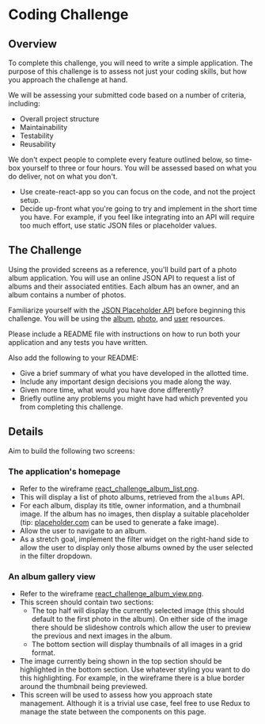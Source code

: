 # Coding Challenge

## Overview

To complete this challenge, you will need to write a simple application. The purpose of this challenge is to assess not just your coding skills, but how you approach the challenge at hand.

We will be assessing your submitted code based on a number of criteria, including:

- Overall project structure
- Maintainability
- Testability
- Reusability

We don't expect people to complete every feature outlined below, so time-box yourself to three or four hours. You will be assessed based on what you do deliver, not on what you don't.

- Use create-react-app so you can focus on the code, and not the project setup.
- Decide up-front what you're going to try and implement in the short time you have. For example, if you feel like integrating into an API will require too much effort, use static JSON files or placeholder values.

## The Challenge

Using the provided screens as a reference, you'll build part of a photo album application. You will use an online JSON API to request a list of albums and their associated entities. Each album has an owner, and an album contains a number of photos.

Familiarize yourself with the [JSON Placeholder API](https://jsonplaceholder.typicode.com/) before beginning this challenge. You will be using the [album](https://jsonplaceholder.typicode.com/albums), [photo](https://jsonplaceholder.typicode.com/photos), and [user](https://jsonplaceholder.typicode.com/users) resources.

Please include a README file with instructions on how to run both your application and any tests you have written.

Also add the following to your README:

- Give a brief summary of what you have developed in the allotted time.
- Include any important design decisions you made along the way.
- Given more time, what would you have done differently?
- Briefly outline any problems you might have had which prevented you from completing this challenge.

## Details

Aim to build the following two screens:

### The application's homepage

- Refer to the wireframe [react_challenge_album_list.png](react_challenge_album_list.png).
- This will display a list of photo albums, retrieved from the `albums` API.
- For each album, display its title, owner information, and a thumbnail image. If the album has no images, then display a suitable placeholder (tip: [placeholder.com](https://placeholder.com/) can be used to generate a fake image).
- Allow the user to navigate to an album.
- As a stretch goal, implement the filter widget on the right-hand side to allow the user to display only those albums owned by the user selected in the filter dropdown.

### An album gallery view

- Refer to the wireframe [react_challenge_album_view.png](react_challenge_album_view.png).
- This screen should contain two sections:
  - The top half will display the currently selected image (this should default to the first photo in the album). On either side of the image there should be slideshow controls which allow the user to preview the previous and next images in the album.
  - The bottom section will display thumbnails of all images in a grid format.
- The image currently being shown in the top section should be highlighted in the bottom section. Use whatever styling you want to do this highlighting. For example, in the wireframe there is a blue border around the thumbnail being previewed.
- This screen will be used to assess how you approach state management. Although it is a trivial use case, feel free to use Redux to manage the state between the components on this page.
